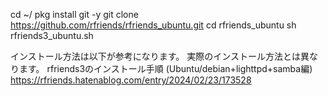 cd ~/
pkg install git -y
git clone https://github.com/rfriends/rfriends_ubuntu.git
cd rfriends_ubuntu
sh rfriends3_ubuntu.sh

インストール方法は以下が参考になります。
実際のインストール方法とは異なります。
rfriends3のインストール手順 (Ubuntu/debian+lighttpd+samba編)
https://rfriends.hatenablog.com/entry/2024/02/23/173528  
